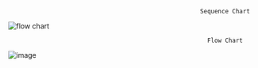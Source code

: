                                                           Sequence Chart
  ![flow chart](https://user-images.githubusercontent.com/101192229/161371152-8167c00e-6b91-41d9-b8e0-ce1ddfb9ca07.png)
  
                                                            Flow Chart
  ![image](https://user-images.githubusercontent.com/101192229/161371200-abec39e1-9887-4ffa-a7cb-eecb911a39e7.png)



